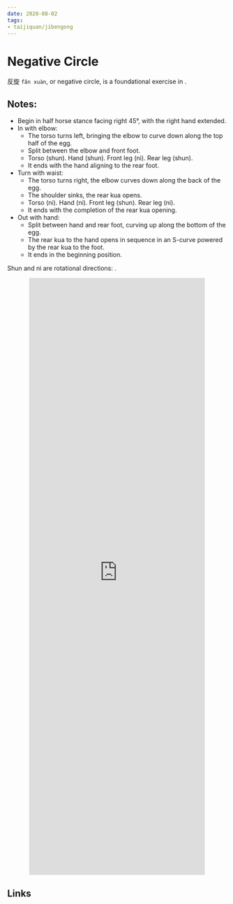 ```yaml
---
date: 2020-08-02
tags:
- taijiquan/jibengong
---
```


# Negative Circle

反旋 `fǎn xuàn`, or negative circle, is a foundational exercise in <practicalmethod>.

## Notes:

* Begin in half horse stance facing right 45°, with the right hand extended.
* In with elbow:
  * The torso turns left, bringing the elbow to curve down along the top half of the egg.
  * Split between the elbow and front foot.
  * Torso (shun). Hand (shun). Front leg (ni). Rear leg (shun).
  * It ends with the hand aligning to the rear foot.
* Turn with waist:
  * The torso turns right, the elbow curves down along the back of the egg.
  * The shoulder sinks, the rear kua opens.
  * Torso (ni). Hand (ni). Front leg (shun). Rear leg (ni).
  * It ends with the completion of the rear kua opening.
* Out with hand:
  * Split between hand and rear foot, curving up along the bottom of the egg.
  * The rear kua to the hand opens in sequence in an S-curve powered by the rear kua to the foot.
  * It ends in the beginning position.

Shun and ni are rotational directions: <chanfa>.

<div style="text-align: center;"><iframe width="80%" height="35%" src="https://www.youtube.com/embed/Yu2SwuIRRHA" frameborder="0" allow="accelerometer; autoplay; encrypted-media; gyroscope; picture-in-picture" allowfullscreen></iframe></div>

## Links
